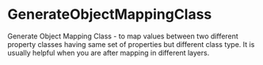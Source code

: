 GenerateObjectMappingClass
==========================

Generate Object Mapping Class - to map values between two different property classes having same set of properties but different class type. It is usually helpful when you are after mapping in different layers.